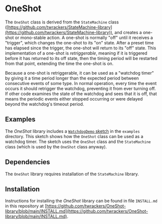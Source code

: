 # OneShot #

The `OneShot` class is derived from the `StateMachine` class ([https://github.com/twrackers/StateMachine-library](https://github.com/twrackers/StateMachine-library)), and creates a one-shot or mono-stable action.
A one-shot is normally "off" until it receives a "trigger", which changes the one-shot to its "on" state.  After a preset time has elapsed since the trigger, the one-shot will return to its "off" state.  This implementation of a one-shot is *retriggerable*, meaning if it is triggered before it has returned to its off state, then the timing period will be restarted from that point, extending the time the one-shot is on.

Because a one-shot is retriggerable, it can be used as a "watchdog timer" by giving it a time period longer than the expected period between consecutive events of some type.  In normal operation, every time the event occurs it should retrigger the watchdog, preventing it from ever turning off.  If other code examines the state of the watchdog and sees that it is off, that means the periodic events either stopped occurring or were delayed beyond the watchdog's timeout period.

## Examples ##

The *OneShot* library includes a [`WatchdogDemo` sketch](https://github.com/twrackers/OneShot-library/blob/main/examples/WatchdogDemo/WatchdogDemo.ino) in the `examples` directory.  This sketch shows how the `OneShot` class can be used as a watchdog timer.  The sketch uses the `OneShot` class and the `StateMachine` class (which is used by the `OneShot` class anyway).

## Dependencies ##

The `OneShot` library requires installation of the `StateMachine` library.

## Installation ##

Instructions for installing the *OneShot* library can be found in file `INSTALL.md` in this repository at [https://github.com/twrackers/OneShot-library/blob/main/INSTALL.md](https://github.com/twrackers/OneShot-library/blob/main/INSTALL.md).